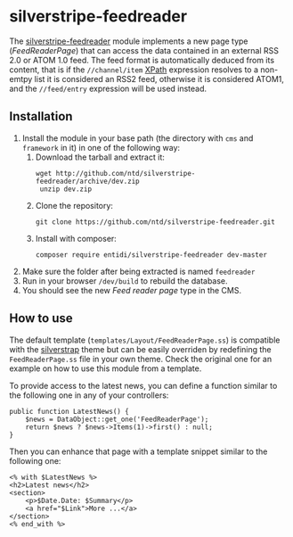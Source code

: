 silverstripe-feedreader
=======================

The [silverstripe-feedreader](http://silverstripe.entidi.com/) module
implements a new page type (*FeedReaderPage*) that can access the data
contained in an external RSS 2.0 or ATOM 1.0 feed. The feed format is
automatically deduced from its content, that is if the `//channel/item`
[XPath](http://www.w3.org/TR/xpath/) expression resolves to a non-emtpy
list it is considered an RSS2 feed, otherwise it is considered ATOM1,
and the `//feed/entry` expression will be used instead.

Installation
------------

1. Install the module in your base path (the directory with `cms` and
   `framework` in it) in one of the following way:
    1. Download the tarball and extract it:
        <pre><code>wget http://github.com/ntd/silverstripe-feedreader/archive/dev.zip
        unzip dev.zip</code></pre>
    2. Clone the repository:
        <pre><code>git clone https://github.com/ntd/silverstripe-feedreader.git</code></pre>
    3. Install with composer:
        <pre><code>composer require entidi/silverstripe-feedreader dev-master</code></pre>
2. Make sure the folder after being extracted is named `feedreader`
3. Run in your browser `/dev/build` to rebuild the database.
4. You should see the new _Feed reader page_ type in the CMS.


How to use
----------

The default template (`templates/Layout/FeedReaderPage.ss`) is
compatible with the [silverstrap](http://dev.entidi.com/p/silverstrap/)
theme but can be easily overriden by redefining the `FeedReaderPage.ss`
file in your own theme. Check the original one for an example on how to
use this module from a template.

To provide access to the latest news, you can define a function similar
to the following one in any of your controllers:

    public function LatestNews() {
        $news = DataObject::get_one('FeedReaderPage');
        return $news ? $news->Items(1)->first() : null;
    }

Then you can enhance that page with a template snippet similar to the
following one:

    <% with $LatestNews %>
    <h2>Latest news</h2>
    <section>
        <p>$Date.Date: $Summary</p>
        <a href="$Link">More ...</a>
    </section>
    <% end_with %>
